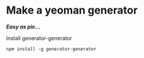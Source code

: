 # Make a yeoman generator

***Easy as pie...***

Install generator-generator

	npm install -g generator-generator
	
